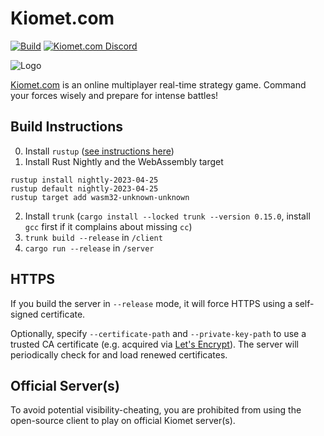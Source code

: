 # Kiomet.com

[![Build](https://github.com/sheumais/kiomet-plus/actions/workflows/build.yml/badge.svg)](https://github.com/sheumais/kiomet-plus/actions/workflows/build.yml)
<a href='https://discord.gg/YMheuFQWTX'>
  <img src='https://img.shields.io/badge/Kiomet.com-%23announcements-blue.svg' alt='Kiomet.com Discord' />
</a>

![Logo](/assets/branding/512x340.jpg)

[Kiomet.com](https://kiomet.com) is an online multiplayer real-time strategy game. Command your forces wisely and prepare for intense battles!

## Build Instructions

0. Install `rustup` ([see instructions here](https://rustup.rs/))
1. Install Rust Nightly and the WebAssembly target

```console
rustup install nightly-2023-04-25
rustup default nightly-2023-04-25
rustup target add wasm32-unknown-unknown
```

2. Install `trunk` (`cargo install --locked trunk --version 0.15.0`, install `gcc` first if it complains about missing `cc`)
3. `trunk build --release` in `/client`
4. `cargo run --release` in `/server`

## HTTPS

If you build the server in `--release` mode, it will force HTTPS using a self-signed certificate.

Optionally, specify `--certificate-path` and `--private-key-path` to use a trusted CA certificate (e.g. acquired via [Let's Encrypt](https://letsencrypt.org/)). The server will periodically check for and load renewed certificates.

## Official Server(s)

To avoid potential visibility-cheating, you are prohibited from using the open-source
client to play on official Kiomet server(s).